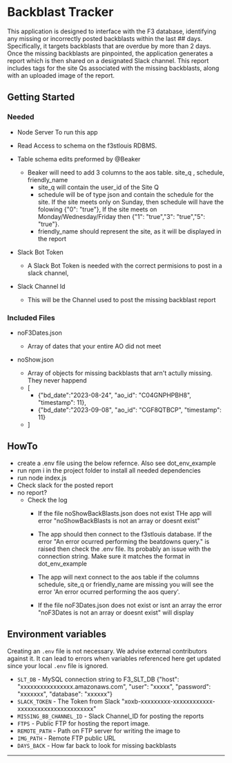 # Backblast Tracker

This application is designed to interface with the F3 database, identifying any missing or incorrectly posted backblasts within the last ## days. Specifically, it targets backblasts that are overdue by more than 2 days. Once the missing backblasts are pinpointed, the application generates a report which is then shared on a designated Slack channel. This report includes tags for the site Qs associated with the missing backblasts, along with an uploaded image of the report. 

## Getting Started

### Needed
- Node Server To run this app

- Read Access to schema on the f3stlouis RDBMS. 

- Table schema edits preformed by @Beaker
    - Beaker will need to add 3 columns to the aos table. site_q , schedule, friendly_name
        - site_q will contain the user_id of the Site Q
        - schedule will be of type json and contain the schedule for the site. If the site meets only on Sunday, then schedule will have the folowing {"0": "true"}, If the site meets on Monday/Wednesday/Friday then {"1": "true","3": "true","5": "true"}.
        - friendly_name should represent the site, as it will be displayed in the report


- Slack Bot Token 
    - A Slack Bot Token is needed with the correct permisions to post in a slack channel,

- Slack Channel Id
    - This will be the Channel used to post the missing backblast report


### Included Files
- noF3Dates.json
    - Array of dates that your entire AO did not meet

- noShow.json
    - Array of objects for missing backblasts that arn't actully missing. They never happend
    - [ 
        -    {"bd_date":"2023-08-24", "ao_id": "C04GNPHPBH8", "timestamp": 11},
        -    {"bd_date":"2023-09-08", "ao_id": "CGF8QTBCP", "timestamp": 11}
    - ] 




## HowTo
- create a .env file using the below refernce. Also see dot_env_example
- run npm i in the project folder to install all needed dependencies 
- run node index.js
- Check slack for the posted report
- no report?
    - Check the log
        - If the file noShowBackBlasts.json does not exist THe app will error "noShowBackBlasts is not an array or doesnt exist"
        - The app should then connect to the f3stlouis database. If the error "An error ocurred performing the beatdowns query." is raised then check the .env file. Its probably an issue with the connection string. Make sure it matches the format in dot_env_example
        
        - The app will next connect to the aos table if the columns schedule, site_q or friendly_name are missing you will see the error 'An error ocurred performing the aos query'.

        - If the file noF3Dates.json does not exist or isnt an array the error "noF3Dates is not an array or doesnt exist" will display


## Environment variables
Creating an `.env` file is not necessary. We advise external contributors against it. It can lead to errors when
variables referenced here get updated since your local `.env` file is ignored.

- `SLT_DB` - MySQL connection string to F3_SLT_DB  {"host": "xxxxxxxxxxxxxxxx.amazonaws.com", "user": "xxxxx", "password": "xxxxxxx", "database": "xxxxxx"}
- `SLACK_TOKEN` - The Token from Slack "xoxb-xxxxxxxxx-xxxxxxxxxxxx-xxxxxxxxxxxxxxxxxxxxxxx"
- `MISSING_BB_CHANNEL_ID` - Slack Channel_ID for posting the reports
- `FTPS` - Public FTP for hosting the report image.
- `REMOTE_PATH` - Path on FTP server for writing the image to 
- `IMG_PATH` - Remote FTP public URL 
- `DAYS_BACK` - How far back to look for missing backblasts


----